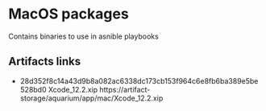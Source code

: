# MacOS packages

Contains binaries to use in asnible playbooks

## Artifacts links

- 28d352f8c14a43d9b8a082ac6338dc173cb153f964c6e8fb6ba389e5be528bd0 Xcode_12.2.xip https://artifact-storage/aquarium/app/mac/Xcode_12.2.xip
